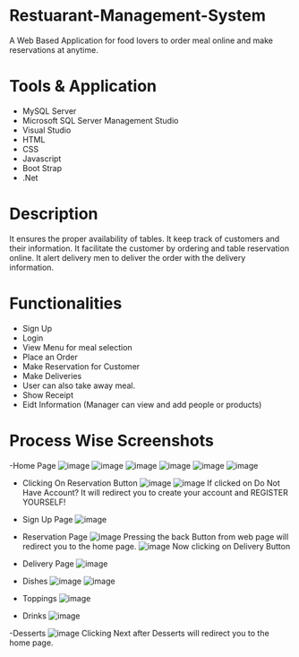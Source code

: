 # Restuarant-Management-System
A Web Based Application for food lovers to order meal online and make reservations at anytime.

# Tools & Application
- MySQL Server
- Microsoft SQL Server Management Studio
- Visual Studio
- HTML
- CSS
- Javascript
- Boot Strap
- .Net

# Description
It ensures the proper availability of tables. It keep track of customers and their information. It facilitate the customer by ordering and table reservation online. It alert delivery men to deliver the order with the delivery information.

# Functionalities
- Sign Up
- Login
- View Menu for meal selection
- Place an Order
- Make Reservation for Customer
- Make Deliveries
- User can also take away meal.
- Show Receipt
- Eidt Information (Manager can view and add people or products)

# Process Wise Screenshots
-Home Page
![image](https://user-images.githubusercontent.com/85407775/120931687-24734080-c70c-11eb-8902-a0a997f4cfa3.png)
![image](https://user-images.githubusercontent.com/85407775/120931699-2b9a4e80-c70c-11eb-8c58-d0ca0fc9c036.png)
![image](https://user-images.githubusercontent.com/85407775/120931722-479df000-c70c-11eb-8ee4-8e8c72388b56.png)
![image](https://user-images.githubusercontent.com/85407775/120931729-4f5d9480-c70c-11eb-927f-9e7439c06c2b.png)
![image](https://user-images.githubusercontent.com/85407775/120931737-54badf00-c70c-11eb-8bb0-81876cacd816.png)
![image](https://user-images.githubusercontent.com/85407775/120931742-5a182980-c70c-11eb-9a2a-8088b3ba495e.png)

- Clicking On Reservation Button
![image](https://user-images.githubusercontent.com/85407775/120931766-7d42d900-c70c-11eb-92d9-9754efd5f3fc.png)
![image](https://user-images.githubusercontent.com/85407775/120931774-8633aa80-c70c-11eb-95bd-487aa417b812.png)
If clicked on Do Not Have Account? It will redirect you to create your account and REGISTER YOURSELF!

- Sign Up Page
![image](https://user-images.githubusercontent.com/85407775/120931814-afecd180-c70c-11eb-9062-938eba215db9.png)

- Reservation Page
![image](https://user-images.githubusercontent.com/85407775/120931855-c561fb80-c70c-11eb-9d0a-f90f011b4cbf.png)
Pressing the back Button from web page will redirect you to the home page.
![image](https://user-images.githubusercontent.com/85407775/120931871-d90d6200-c70c-11eb-8253-594afb66d420.png)
Now clicking on Delivery Button

- Delivery Page
![image](https://user-images.githubusercontent.com/85407775/120931888-ef1b2280-c70c-11eb-9e6e-9c5c348ef88f.png)

- Dishes
![image](https://user-images.githubusercontent.com/85407775/120931912-0d811e00-c70d-11eb-87c1-84661a6aae38.png)
![image](https://user-images.githubusercontent.com/85407775/120931919-15d95900-c70d-11eb-9f44-8ea3dd2ca6fe.png)

- Toppings
![image](https://user-images.githubusercontent.com/85407775/120931927-21c51b00-c70d-11eb-8523-2d598df0c03d.png)

- Drinks
![image](https://user-images.githubusercontent.com/85407775/120931945-343f5480-c70d-11eb-8bb8-832dd7703164.png)

-Desserts
![image](https://user-images.githubusercontent.com/85407775/120931954-3dc8bc80-c70d-11eb-9669-f0b65b885681.png)
Clicking Next after Desserts will redirect you to the home page.


